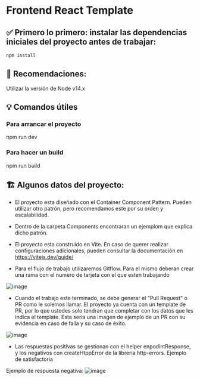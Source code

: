 # Frontend React Template

## ✅ Primero lo primero: instalar las dependencias iniciales del proyecto antes de trabajar:
```bash
npm install
```
## 🚩 Recomendaciones:
Utilizar la versión de Node v14.x
## 💡 Comandos útiles
### Para arrancar el proyecto 
npm run dev
### Para hacer un build  
npm run build

## 🏗 Algunos datos del proyecto:
- El proyecto esta diseñado con el Container Component Pattern. Pueden utilizar otro patrón, pero recomendamos este por su orden y escalabilidad.
- Dentro de la carpeta Components encontraran un ejemplom que explica dicho patrón.
- El proyecto esta construido en Vite. En caso de querer realizar configuraciones adicionales, pueden consultar la documentación en https://vitejs.dev/guide/

- Para el flujo de trabajo utilizaremos Gitflow. Para el mismo deberan crear una rama con el numero de tarjeta con el que esten trabajando

![image](https://user-images.githubusercontent.com/79473217/193649836-2720c8f4-a038-4014-b9a5-c515a9aee273.png)
- Cuando el trabajo este terminado, se debe generar el "Pull Request" o PR como le solemos llamar. El proyecto ya cuenta con un template de PR, por lo que ustedes solo tendran que completar con los datos que les indica el template. Esta seria una imagen de ejemplo de un PR con su evidencia en caso de falla y su caso de éxito.

![image](https://user-images.githubusercontent.com/79473217/193650283-f9d52ece-3548-4a27-8cbf-63fc9fcf72e2.png)
- Las respuestas positivas se gestionan con el helper enpodintResponse, y los negativos con createHtppError de la libreria http-errors.
Ejemplo de satisfactoria

Ejemplo de respuesta negativa:
![image](https://user-images.githubusercontent.com/79473217/193651690-f0081ce6-9d2e-43ca-9986-bec8a9082d7f.png)

